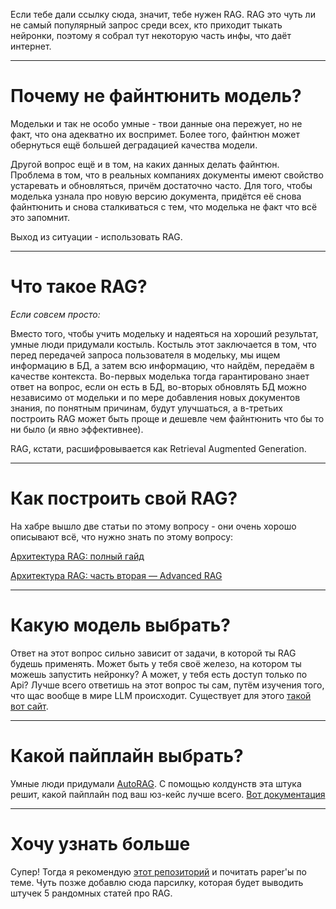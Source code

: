 Если тебе дали ссылку сюда, значит, тебе нужен RAG. RAG это чуть ли не самый популярный запрос среди всех, кто приходит тыкать нейронки, поэтому я собрал тут некоторую часть инфы, что даёт интернет.

----------

# Почему не файнтюнить модель? #

Модельки и так не особо умные - твои данные она пережует, но не факт, что она адекватно их воспримет. Более того, файнтюн может обернуться ещё большей деградацией качества модели.

Другой вопрос ещё и в том, на каких данных делать файнтюн. Проблема в том, что в реальных компаниях документы имеют свойство устаревать и обновляться, причём достаточно часто. Для того, чтобы моделька узнала про новую версию документа, придётся её снова файнтюнить и снова сталкиваться с тем, что моделька не факт что всё это запомнит.

Выход из ситуации - использовать RAG.

----------

# Что такое RAG? # 
*Если совсем просто:*

Вместо того, чтобы учить модельку и надеяться на хороший результат, умные люди придумали костыль. Костыль этот заключается в том, что перед передачей запроса пользователя в модельку, мы ищем информацию в БД, а затем всю информацию, что найдём, передаём в качестве контекста. Во-первых моделька тогда гарантировано знает ответ на вопрос, если он есть в БД, во-вторых обновлять БД можно независимо от модельки и по мере добавления новых документов знания, по понятным причинам, будут улучшаться, а в-третьих построить RAG может быть проще и дешевле чем файнтюнить что бы то ни было (и явно эффективнее).

RAG, кстати, расшифровывается как Retrieval Augmented Generation.

----------

# Как построить свой RAG? #
На хабре вышло две статьи по этому вопросу - они очень хорошо описывают всё, что нужно знать по этому вопросу:

[Архитектура RAG: полный гайд](https://habr.com/ru/companies/raft/articles/791034/)

[Архитектура RAG: часть вторая — Advanced RAG](https://habr.com/ru/companies/raft/articles/818781/)

----------

# Какую модель выбрать? #
Ответ на этот вопрос сильно зависит от задачи, в которой ты RAG будешь применять. Может быть у тебя своё железо, на котором ты можешь запустить нейронку? А может, у тебя есть доступ только по Api?
Лучше всего ответишь на этот вопрос ты сам, путём изучения того, что щас вообще в мире LLM происходит. Существует для этого [такой вот сайт](https://lmarena.ai/).

----------

# Какой пайплайн выбрать? #
Умные люди придумали [AutoRAG](https://github.com/Marker-Inc-Korea/AutoRAG). С помощью колдунств эта штука решит, какой пайплайн под ваш юз-кейс лучше всего. [Вот документация](https://docs.auto-rag.com/)

----------

# Хочу узнать больше #
Супер! Тогда я рекомендую [этот репозиторий](https://github.com/NirDiamant/RAG_Techniques) и почитать paper'ы по теме. Чуть позже добавлю сюда парсилку, которая будет выводить штучек 5 рандомных статей про RAG.


